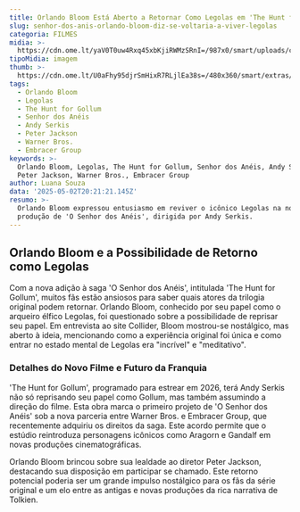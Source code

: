 ```yaml
---
title: Orlando Bloom Está Aberto a Retornar Como Legolas em 'The Hunt for Gollum'
slug: senhor-dos-anis-orlando-bloom-diz-se-voltaria-a-viver-legolas
categoria: FILMES
midia: >-
  https://cdn.ome.lt/yaV0T0uw4Rxq45xbKjiRWMzSRnI=/987x0/smart/uploads/conteudo/fotos/02_njskmXk.jpg
tipoMidia: imagem
thumb: >-
  https://cdn.ome.lt/U0aFhy95djrSmHixR7RLjlEa38s=/480x360/smart/extras/conteudos/01_QSrt5d2.jpg
tags:
  - Orlando Bloom
  - Legolas
  - The Hunt for Gollum
  - Senhor dos Anéis
  - Andy Serkis
  - Peter Jackson
  - Warner Bros.
  - Embracer Group
keywords: >-
  Orlando Bloom, Legolas, The Hunt for Gollum, Senhor dos Anéis, Andy Serkis,
  Peter Jackson, Warner Bros., Embracer Group
author: Luana Souza
data: '2025-05-02T20:21:21.145Z'
resumo: >-
  Orlando Bloom expressou entusiasmo em reviver o icônico Legolas na nova
  produção de 'O Senhor dos Anéis', dirigida por Andy Serkis.
---
```


## Orlando Bloom e a Possibilidade de Retorno como Legolas

Com a nova adição à saga 'O Senhor dos Anéis', intitulada 'The Hunt for Gollum', muitos fãs estão ansiosos para saber quais atores da trilogia original podem retornar. Orlando Bloom, conhecido por seu papel como o arqueiro élfico Legolas, foi questionado sobre a possibilidade de reprisar seu papel. Em entrevista ao site Collider, Bloom mostrou-se nostálgico, mas aberto à ideia, mencionando como a experiência original foi única e como entrar no estado mental de Legolas era "incrível" e "meditativo".

### Detalhes do Novo Filme e Futuro da Franquia

'The Hunt for Gollum', programado para estrear em 2026, terá Andy Serkis não só reprisando seu papel como Gollum, mas também assumindo a direção do filme. Esta obra marca o primeiro projeto de 'O Senhor dos Anéis' sob a nova parceria entre Warner Bros. e Embracer Group, que recentemente adquiriu os direitos da saga. Este acordo permite que o estúdio reintroduza personagens icônicos como Aragorn e Gandalf em novas produções cinematográficas.

Orlando Bloom brincou sobre sua lealdade ao diretor Peter Jackson, destacando sua disposição em participar se chamado. Este retorno potencial poderia ser um grande impulso nostálgico para os fãs da série original e um elo entre as antigas e novas produções da rica narrativa de Tolkien.
